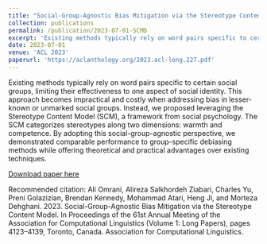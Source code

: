 ```yaml
---
title: "Social-Group-Agnostic Bias Mitigation via the Stereotype Content Model"
collection: publications
permalink: /publication/2023-07-01-SCMD
excerpt: 'Existing methods typically rely on word pairs specific to certain social groups, limiting their effectiveness to one aspect of social identity. This approach becomes impractical and costly when addressing bias in lesser-known or unmarked social groups. Instead, we proposed leveraging the Stereotype Content Model (SCM), a framework from social psychology. The SCM categorizes stereotypes along two dimensions: warmth and competence. By adopting this social-group-agnostic perspective, we demonstrated comparable performance to group-specific debiasing methods while offering theoretical and practical advantages over existing techniques.'
date: 2023-07-01
venue: 'ACL 2023'
paperurl: 'https://aclanthology.org/2023.acl-long.227.pdf'
---
```

Existing methods typically rely on word pairs specific to certain social groups, limiting their effectiveness to one aspect of social identity. This approach becomes impractical and costly when addressing bias in lesser-known or unmarked social groups. Instead, we proposed leveraging the Stereotype Content Model (SCM), a framework from social psychology. The SCM categorizes stereotypes along two dimensions: warmth and competence. By adopting this social-group-agnostic perspective, we demonstrated comparable performance to group-specific debiasing methods while offering theoretical and practical advantages over existing techniques.

[Download paper here](https://aclanthology.org/2023.acl-long.227.pdf)

Recommended citation: Ali Omrani, Alireza Salkhordeh Ziabari, Charles Yu, Preni Golazizian, Brendan Kennedy, Mohammad Atari, Heng Ji, and Morteza Dehghani. 2023. Social-Group-Agnostic Bias Mitigation via the Stereotype Content Model. In Proceedings of the 61st Annual Meeting of the Association for Computational Linguistics (Volume 1: Long Papers), pages 4123–4139, Toronto, Canada. Association for Computational Linguistics.